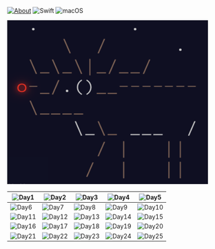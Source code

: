 [![About](https://img.shields.io/badge/Advent_Of_Code-2018-brightgreen.svg)](https://adventofcode.com/2018/about)
![Swift](https://img.shields.io/badge/Swift-4.2-orange.svg)
![macOS](https://img.shields.io/badge/Platform-macOS-lightgrey.svg)

<img src="https://github.com/artFintch/AdventOfCode2018/blob/master/Imgs/reindeer.png" width="466" height="380">

| ![Day1](https://img.shields.io/badge/Day1-★-gold.svg) | ![Day2](https://img.shields.io/badge/Day2-★-gold.svg) | ![Day3](https://img.shields.io/badge/Day3-★-gold.svg) | ![Day4](https://img.shields.io/badge/Day4-★-gold.svg) | ![Day5](https://img.shields.io/badge/Day5-★-gold.svg) |
|-|-|-|-|-|
| ![Day6](https://img.shields.io/badge/Day6-★-gold.svg) | ![Day7](https://img.shields.io/badge/Day7-★-gold.svg) | ![Day8](https://img.shields.io/badge/Day8-★-gold.svg) | ![Day9](https://img.shields.io/badge/Day9-★-gold.svg) | ![Day10](https://img.shields.io/badge/Day10-★-gold.svg) |
| ![Day11](https://img.shields.io/badge/Day11-★-gold.svg) | ![Day12](https://img.shields.io/badge/Day12-★-gold.svg) | ![Day13](https://img.shields.io/badge/Day13-★-gold.svg) | ![Day14](https://img.shields.io/badge/Day14-★-gold.svg) | ![Day15](https://img.shields.io/badge/Day15-★-gold.svg) |
| ![Day16](https://img.shields.io/badge/Day16-★-gold.svg) | ![Day17](https://img.shields.io/badge/Day17-★-gold.svg)  | ![Day18](https://img.shields.io/badge/Day18-★-gold.svg) | ![Day19](https://img.shields.io/badge/Day19-★-gold.svg) | ![Day20](https://img.shields.io/badge/Day20-★-gold.svg) |
| ![Day21](https://img.shields.io/badge/Day21-★-gold.svg) | ![Day22](https://img.shields.io/badge/Day22-★-gold.svg) | ![Day23](https://img.shields.io/badge/Day23-★-gold.svg) | ![Day24](https://img.shields.io/badge/Day24-★-gold.svg) | ![Day25](https://img.shields.io/badge/Day25-★-gold.svg) |
